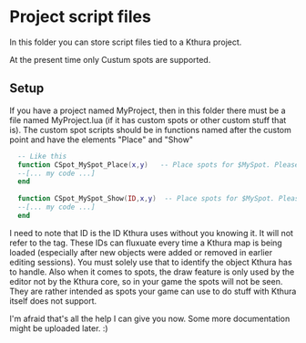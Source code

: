 # Project script files

In this folder you can store script files tied to a Kthura project.

At the present time only Custum spots are supported.


## Setup
If you have a project named MyProject, then in this folder there must be a file named MyProject.lua (if it has custom spots or other custom stuff that is).
The custom spot scripts should be in functions named after the custom point and have the elements "Place" and "Show"
```lua
  -- Like this
  function CSpot_MySpot_Place(x,y)   -- Place spots for $MySpot. Please note that x and y are received as strings. Something I cannot do anything about sorry
  --[... my code ...]
  end
  
  function CSpot_MySpot_Show(ID,x,y)  -- Place spots for $MySpot. Please note that ID, x and y are received as strings. Something I cannot do anything about sorry.
  --[... my code ...]
  end
```  

I need to note that ID is the ID Kthura uses without you knowing it. It will not refer to the tag. These IDs can fluxuate every time a Kthura map is being loaded (especially after new objects were added or removed in earlier editing sessions). You must solely use that to identify the object Kthura has to handle. Also when it comes to spots, the draw feature is only used by the editor not by the Kthura core, so in your game the spots will not be seen. They are rather intended as spots your game can use to do stuff with Kthura itself does not support.

I'm afraid that's all the help I can give you now. Some more documentation might be uploaded later. :)

